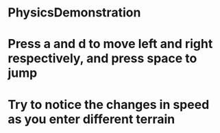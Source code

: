 # PhysicsDemonstration
# Press a and d to move left and right respectively, and press space to jump
# Try to notice the changes in speed as you enter different terrain
